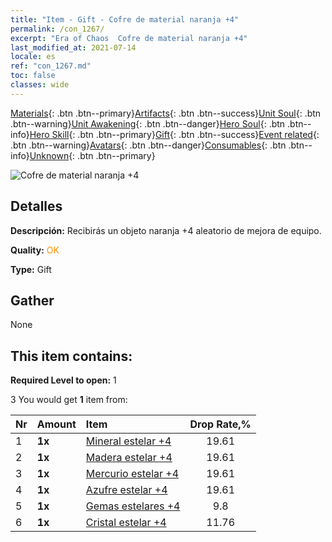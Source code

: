 ```yaml
---
title: "Item - Gift - Cofre de material naranja +4"
permalink: /con_1267/
excerpt: "Era of Chaos  Cofre de material naranja +4"
last_modified_at: 2021-07-14
locale: es
ref: "con_1267.md"
toc: false
classes: wide
---
```

 [Materials](/ItemsES/){: .btn .btn--primary}[Artifacts](/ItemsES/Artifacts/){: .btn .btn--success}[Unit Soul](/ItemsES/UnitSoul/){: .btn .btn--warning}[Unit Awakening](/ItemsES/UnitAwakening/){: .btn .btn--danger}[Hero Soul](/ItemsES/HeroSoul/){: .btn .btn--info}[Hero Skill](/ItemsES/HeroSkill/){: .btn .btn--primary}[Gift](/ItemsES/Gift/){: .btn .btn--success}[Event related](/ItemsES/Events/){: .btn .btn--warning}[Avatars](/ItemsES/Avatars/){: .btn .btn--danger}[Consumables](/ItemsES/Consumables/){: .btn .btn--info}[Unknown](/ItemsES/Unknown/){: .btn .btn--primary}

 ![Cofre de material naranja +4](/images/t/i_304002.png)

## Detalles
 **Descripción:** Recibirás un objeto naranja +4 aleatorio de mejora de equipo.

 **Quality:** <span style="color: #FF8C00">OK</span>

 **Type:** Gift

## Gather

  None

## This item contains:

 **Required Level to open:** 1

 3 You would get **1** item  from:

  | Nr | Amount |     Item    | Drop Rate,% |
  |:---|:-------|:------------|:---------:|
  | 1 |  **1x** | [Mineral estelar +4](/ItemsES/mat_89/) | 19.61 | 
  | 2 |  **1x** | [Madera estelar +4](/ItemsES/mat_90/) | 19.61 | 
  | 3 |  **1x** | [Mercurio estelar +4](/ItemsES/mat_91/) | 19.61 | 
  | 4 |  **1x** | [Azufre estelar +4](/ItemsES/mat_92/) | 19.61 | 
  | 5 |  **1x** | [Gemas estelares +4](/ItemsES/mat_93/) | 9.8 | 
  | 6 |  **1x** | [Cristal estelar +4](/ItemsES/mat_94/) | 11.76 | 

